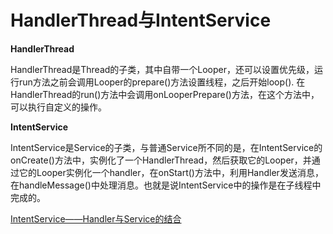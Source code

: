 # HandlerThread与IntentService

**HandlerThread**

HandlerThread是Thread的子类，其中自带一个Looper，还可以设置优先级，运行run方法之前会调用Looper的prepare()方法设置线程，之后开始loop(). 在HandlerThread的run()方法中会调用onLooperPrepare()方法，在这个方法中，可以执行自定义的操作。

**IntentService**

IntentService是Service的子类，与普通Service所不同的是，在IntentService的onCreate()方法中，实例化了一个HandlerThread，然后获取它的Looper，并通过它的Looper实例化一个handler，在onStart()方法中，利用Handler发送消息，在handleMessage()中处理消息。也就是说IntentService中的操作是在子线程中完成的。


[ IntentService——Handler与Service的结合](http://blog.csdn.net/ljd2038/article/details/50922853)
